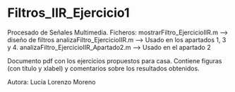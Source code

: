 # Filtros_IIR_Ejercicio1
Procesado de Señales Multimedia.
Ficheros:
mostrarFiltro_EjercicioIIR.m --> diseño de filtros
analizaFiltro_EjercicioIIR.m --> Usado en los apartados 1, 3 y 4.
analizaFiltro_EjercicioIIR_Apartado2.m --> Usado en el apartado 2

Documento pdf con los ejercicios propuestos para casa. Contiene figuras (con título y xlabel) y comentarios sobre los resultados obtenidos.

Autora: Lucía Lorenzo Moreno
